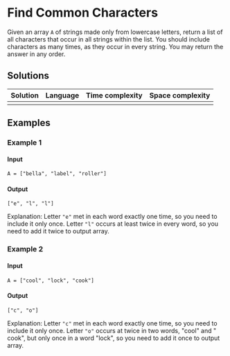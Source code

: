 # Find Common Characters

Given an array `A` of strings made only from lowercase letters, return a list of
all characters that occur in all strings within the list. You should include
characters as many times, as they occur in every string. You may return the
answer in any order.

## Solutions

| Solution   | Language                   | Time complexity | Space complexity |
|:----------:|:--------------------------:|:---------------:|:----------------:|
| | | | |

## Examples

### Example 1

#### Input

```
A = ["bella", "label", "roller"]
```

#### Output

```
["e", "l", "l"]
```

Explanation: Letter `"e"` met in each word exactly one time, so you need to
include it only once. Letter `"l"` occurs at least twice in every word, so you
need to add it twice to output array.

### Example 2

#### Input

```
A = ["cool", "lock", "cook"]
```

#### Output

```
["c", "o"]
```

Explanation: Letter `"c"` met in each word exactly one time, so you need to
include it only once. Letter `"o"` occurs at twice in two words, "cool" and "
cook", but only once in a word "lock", so you need to add it once to output
array.

